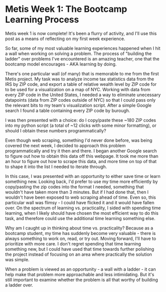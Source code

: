 # Metis Week 1: The Bootcamp Learning Process

Metis week 1 is now complete! It's been a flurry of activity, and I'll use this post as a means of reflecting on my first week experience.

So far, some of my most valuable learning experiences happened when I hit a wall when working on solving a problem. The process of "building the ladder" over problems I've encountered is an amazing teacher, one that the bootcamp model encourages - AKA learning by doing.

There's one particular wall (of many) that is memorable to me from the first Metis project. My task was to analyze income tax statistics data from the IRS by ZIP code, and export a table of relative wealth level by ZIP code for to be used for a visualization on a map of NYC. Working with data from every ZIP code in the United States, I needed a way to eliminate unecessary datapoints (data from ZIP codes outside of NYC) so that I could pass only the relevant bits to my team's visualization script. After a simple Google search I found a table containing every ZIP code by burough.

I was then presented with a choice: do I copy/paste these ~180 ZIP codes into my python script (a total of ~12 clicks with some minor formatting), or should I obtain these numbers programmatically?

Even though web scraping, something I'd never done before, was being covered the next week, I decided to approach this problem programmatically and try it then and there. I began another Google search to figure out how to obtain this data off this webpage. It took me more than an hour to figure out how to scrape this data, and more time on top of that to shape it into the list I needed to iterate through.

In this case, I was presented with an opportunity to either save time or learn something new. Looking back, I'd prefer to use my time more efficiently by copy/pasting the zip codes into the format I needed, something that wouldn't have taken more than 3 minutes. But if I had done that, then I wouldn't have been exposed to web scraping ahead of time. Even so, this particular wall was flimsy - I could have flicked it and it would have fallen over. On the spectrum of learning vs. practicality, I sided with spending time learning, when I likely should have chosen the most efficient way to do this task, and therefore could use the additional time learning something else.

Why am I caught up in thinking about time vs. practicality? Because as a bootcamp student, my time has suddenly become very valuable - there is always something to work on, read, or try out. Moving forward, I'll have to prioritize with more care. I don't regret spending that time learning something new, but I could have used that time towards further polishing the project instead of focusing on an area where practically the solution was simple.

When a problem is viewed as an opportunity - a wall with a ladder - it can help make that problem more approachable and less intimidating. But it's still important to examine whether the problem is all that worthy of building a ladder over.
